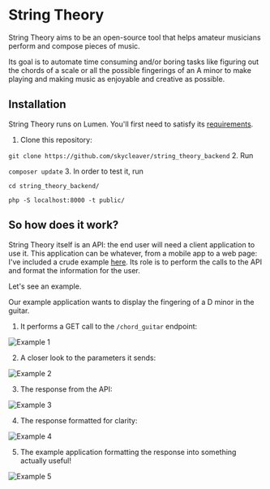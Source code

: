 # String Theory

String Theory aims to be an open-source tool that helps amateur musicians perform and compose pieces of music.


Its goal is to automate time consuming and/or boring tasks like figuring out the chords of a scale or all the possible
fingerings of an A minor to make playing and making music as enjoyable and creative as possible.

## Installation

String Theory runs on Lumen. You'll first need to satisfy its [requirements](https://lumen.laravel.com/docs/master#installation).
1. Clone this repository: 

`git clone https://github.com/skycleaver/string_theory_backend`
2. Run 

`composer update`
3. In order to test it, run 

`cd string_theory_backend/` 

`php -S localhost:8000 -t public/`

## So how does it work?

String Theory itself is an API: the end user will need a client application to use it.
This application can be whatever, from a mobile app to a web page: I've included a crude example
[here](https://github.com/skycleaver/string_theory_frontend).
Its role is to perform the calls to the API and format the information for the user.

Let's see an example.

Our example application wants to display the fingering of a D minor in the guitar.

1. It performs a GET call to the `/chord_guitar` endpoint:


![Example 1](http://imgur.com/g2uHACi.png)

2. A closer look to the parameters it sends:


![Example 2](http://imgur.com/nXt4bXY.png)

3. The response from the API:


![Example 3](http://imgur.com/oa1ysAh.png)

4. The response formatted for clarity:


![Example 4](http://imgur.com/otogHqE.png)

5. The example application formatting the response into something actually useful!


![Example 5](http://imgur.com/GzHk7Aa.png)
